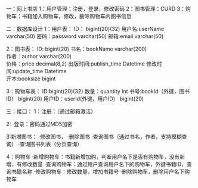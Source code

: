 一：网上书店
1：用户管理：注册，登录，修改密码
2：图书管理：CURD
3：购物车：书籍加入购物车，修改，删除购物车内图书信息


二：数据库设计
1：用户表：
ID：					bigint(20)(32)
用户名:userName			varchar(50)	
密码：password			varchar(50)	
邮箱:email				varchar(50)

2：图书表：
ID: bigint(20)
书名：bookName			varchar(200)	
作者：author     		varchar(200)	
价格：price				decimal(8,2)
出版时间:publish_time	Datetime
修改时间:update_time		Datetime    
开本:booksize			bigint

3：购物车表：
ID:bigint(20)(32)
数量：quantity			Int
书号:bookId（外键，图书ID）	bigint(20)
用户ID：userId(外键，用户ID）	bigint(20)


三：接口：
1：注册：（通过邮箱激活）

2:
·登录：密码通过MD5加密

3:新增图书：
·修改图书，
·删除图书
·查询图书（通过书名，作者，支持模糊查询）
·查询图书列表（分页查询）

4：购物车
·新增购物车：书籍新增加购，判断用户名下是否有购物车，没有新增，有修改数量
·查询购物车：通过用户查询用户名下的购物车，外键书籍ID，查询书籍名称
·修改购物车：修改数量，增加书籍号
·删除购物车，删除用户名下购物车





